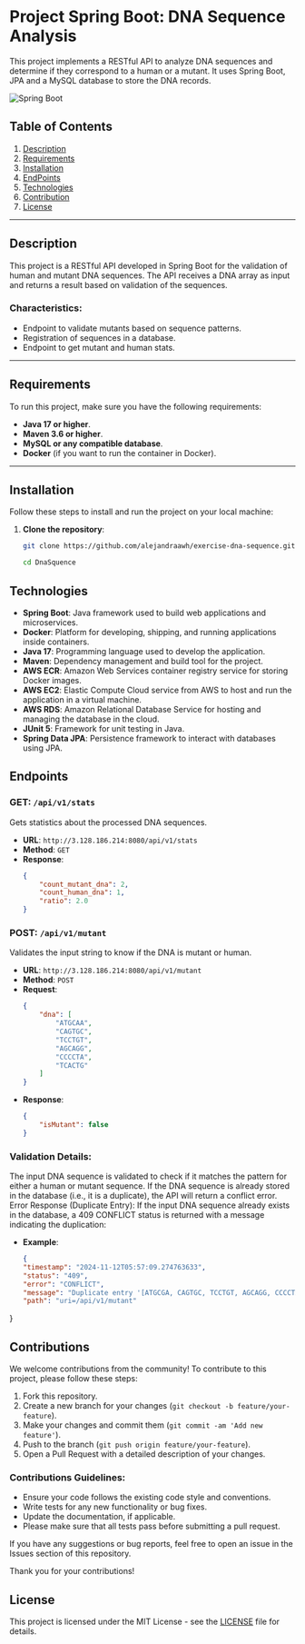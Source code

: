 # Project Spring Boot: DNA Sequence Analysis

This project implements a RESTful API to analyze DNA sequences and determine if they correspond to a human or a mutant. It uses Spring Boot, JPA and a MySQL database to store the DNA records.

![Spring Boot](https://img.shields.io/badge/Spring_Boot-2.5.4-brightgreen)

## Table of Contents

1. [Description](#description)
2. [Requirements](#requirements)
3. [Installation](#installation)
5. [EndPoints](#endpoints)
6. [Technologies](#technologies)
7. [Contribution](#contribution)
8. [License](#license)
---

## Description

This project is a RESTful API developed in Spring Boot for the validation of human and mutant DNA sequences. The API receives a DNA array as input and returns a result based on validation of the sequences.

### Characteristics:
- Endpoint to validate mutants based on sequence patterns.
- Registration of sequences in a database.
- Endpoint to get mutant and human stats.

---

## Requirements

To run this project, make sure you have the following requirements:

- **Java 17 or higher**.
- **Maven 3.6 or higher**.
- **MySQL or any compatible database**.
- **Docker** (if you want to run the container in Docker).

---

## Installation

Follow these steps to install and run the project on your local machine:

1. **Clone the repository**:

   ```bash
   git clone https://github.com/alejandraawh/exercise-dna-sequence.git
   
   cd DnaSquence

## Technologies

- **Spring Boot**: Java framework used to build web applications and microservices.
- **Docker**: Platform for developing, shipping, and running applications inside containers.
- **Java 17**: Programming language used to develop the application.
- **Maven**: Dependency management and build tool for the project.
- **AWS ECR**: Amazon Web Services container registry service for storing Docker images.
- **AWS EC2**: Elastic Compute Cloud service from AWS to host and run the application in a virtual machine.
- **AWS RDS**: Amazon Relational Database Service for hosting and managing the database in the cloud.
- **JUnit 5**: Framework for unit testing in Java.
- **Spring Data JPA**: Persistence framework to interact with databases using JPA.

## Endpoints

### GET: `/api/v1/stats`
Gets statistics about the processed DNA sequences.

- **URL**: `http://3.128.186.214:8080/api/v1/stats`
- **Method**: `GET`
- **Response**:
  ```json
  {
      "count_mutant_dna": 2,
      "count_human_dna": 1,
      "ratio": 2.0
  }
### POST: `/api/v1/mutant`
Validates the input string to know if the DNA is mutant or human.
- **URL**: `http://3.128.186.214:8080/api/v1/mutant`
- **Method**: `POST`
- **Request**:
    ```json
    {
        "dna": [
            "ATGCAA",
            "CAGTGC",
            "TCCTGT",
            "AGCAGG",
            "CCCCTA",
            "TCACTG"
        ]
    }

- **Response**:
    ```json
    {
        "isMutant": false
    }
### Validation Details:

The input DNA sequence is validated to check if it matches the pattern for either a human or mutant sequence.
If the DNA sequence is already stored in the database (i.e., it is a duplicate), the API will return a conflict error.
Error Response (Duplicate Entry): If the input DNA sequence already exists in the database, a 409 CONFLICT status is returned with a message indicating the duplication:

- **Example**:
    ```json
    {
    "timestamp": "2024-11-12T05:57:09.274763633",
    "status": "409",
    "error": "CONFLICT",
    "message": "Duplicate entry '[ATGCGA, CAGTGC, TCCTGT, AGCAGG, CCCCTA, TCACTG]' for key 'record_dna.UKri970613sb67uachjqu4tfgml'",
    "path": "uri=/api/v1/mutant"
}

## Contributions

We welcome contributions from the community! To contribute to this project, please follow these steps:

1. Fork this repository.
2. Create a new branch for your changes (`git checkout -b feature/your-feature`).
3. Make your changes and commit them (`git commit -am 'Add new feature'`).
4. Push to the branch (`git push origin feature/your-feature`).
5. Open a Pull Request with a detailed description of your changes.

### Contributions Guidelines:
- Ensure your code follows the existing code style and conventions.
- Write tests for any new functionality or bug fixes.
- Update the documentation, if applicable.
- Please make sure that all tests pass before submitting a pull request.

If you have any suggestions or bug reports, feel free to open an issue in the Issues section of this repository.

Thank you for your contributions!

## License

This project is licensed under the MIT License - see the [LICENSE](LICENSE) file for details.
